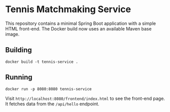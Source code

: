 # Tennis Matchmaking Service

This repository contains a minimal Spring Boot application with a simple HTML front-end. The Docker build now uses an available Maven base image.

## Building

```
docker build -t tennis-service .
```

## Running

```
docker run -p 8080:8080 tennis-service
```

Visit `http://localhost:8080/frontend/index.html` to see the front-end page. It fetches data from the `/api/hello` endpoint.
